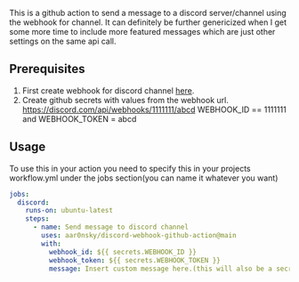 This is a github action to send a message to a discord server/channel using the webhook for channel. It can definitely be further genericized when I get some more time to include more featured messages which are just other settings on the same api call.

## Prerequisites
1. First create webhook for discord channel [here](https://support.discord.com/hc/en-us/articles/228383668-Intro-to-Webhooks "here").
2. Create github secrets with values from the webhook url. https://discord.com/api/webhooks/1111111/abcd WEBHOOK_ID == 1111111 and WEBHOOK_TOKEN = abcd

## Usage
To use this in your action you need to specify this in your projects workflow.yml under the jobs section(you can name it whatever you want)
```yaml
jobs:
  discord:
    runs-on: ubuntu-latest
    steps:
      - name: Send message to discord channel
        uses: aar0nsky/discord-webhook-github-action@main
        with:
          webhook_id: ${{ secrets.WEBHOOK_ID }}
          webhook_token: ${{ secrets.WEBHOOK_TOKEN }}
          message: Insert custom message here.(this will also be a secrets value in the future for portability)
```